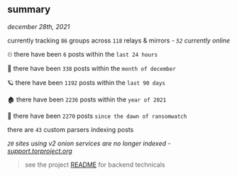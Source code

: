 
## summary
_december 28th, 2021_

currently tracking `86` groups across `118` relays & mirrors - _`52` currently online_

⏲ there have been `6` posts within the `last 24 hours`

🦈 there have been `338` posts within the `month of december`

🪐 there have been `1192` posts within the `last 90 days`

🏚 there have been `2236` posts within the `year of 2021`

🦕 there have been `2270` posts `since the dawn of ransomwatch`

there are `43` custom parsers indexing posts

_`20` sites using v2 onion services are no longer indexed - [support.torproject.org](https://support.torproject.org/onionservices/v2-deprecation/)_

> see the project [README](https://github.com/thetanz/ransomwatch#ransomwatch--) for backend technicals
